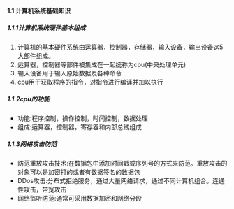 #### 1.1 计算机系统基础知识

##### 1.1.1计算机系统硬件基本组成

1. 计算机的基本硬件系统由运算器，控制器，存储器，输入设备，输出设备这5大部件组成。
2. 运算器，控制器等部件被集成在一起统称为cpu(中央处理单元)
3. 输入设备用于输入原始数据及各种命令
4. cpu用于获取程序的指令，对指令进行编译并加以执行

##### 1.1.2cpu的功能

- 功能:程序控制，操作控制，时间控制，数据处理
- 组成:运算器，控制器，寄存器和内部总线组成

##### 1.1.3网络攻击防范

- 防范重放攻击技术:在数据包中添加时间戳或序列号的方式来防范。重放攻击的对象可以是加密打的或者有数据签名的数据包
- DDos攻击:分布式拒绝服务，通过大量网络请求，通过不同计算机组合。连通性攻击，带宽攻击
- 网络监听防范:通常可采用数据加密和网络分段

